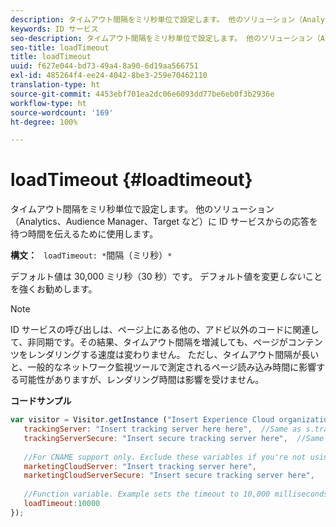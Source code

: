 ```yaml
---
description: タイムアウト間隔をミリ秒単位で設定します。 他のソリューション（Analytics、Audience Manager、Target など）に ID サービスからの応答を待つ時間を伝えるために使用します。
keywords: ID サービス
seo-description: タイムアウト間隔をミリ秒単位で設定します。 他のソリューション（Analytics、Audience Manager、Target など）に ID サービスからの応答を待つ時間を伝えるために使用します。
seo-title: loadTimeout
title: loadTimeout
uuid: f627e044-bd73-49a4-8a90-6d19aa566751
exl-id: 485264f4-ee24-4042-8be3-259e70462110
translation-type: ht
source-git-commit: 4453ebf701ea2dc06e6093dd77be6eb0f3b2936e
workflow-type: ht
source-wordcount: '169'
ht-degree: 100%

---
```


# loadTimeout {#loadtimeout}

タイムアウト間隔をミリ秒単位で設定します。 他のソリューション（Analytics、Audience Manager、Target など）に ID サービスからの応答を待つ時間を伝えるために使用します。

**構文：** ` loadTimeout: *`間隔（ミリ秒）`*`

デフォルト値は 30,000 ミリ秒（30 秒）です。 デフォルト値を変更&#x200B;*しない*&#x200B;ことを強くお勧めします。

>[!NOTE]
>
>ID サービスの呼び出しは、ページ上にある他の、アドビ以外のコードに関連して、非同期です。その結果、タイムアウト間隔を増減しても、ページがコンテンツをレンダリングする速度は変わりません。 ただし、タイムアウト間隔が長いと、一般的なネットワーク監視ツールで測定されるページ読み込み時間に影響する可能性がありますが、レンダリング時間は影響を受けません。

**コードサンプル**

```js
var visitor = Visitor.getInstance ("Insert Experience Cloud organization ID here",{ 
   trackingServer: "Insert tracking server here here",  //Same as s.trackingServer 
   trackingServerSecure: "Insert secure tracking server here",  //Same as s.trackingServerSecure 
 
   //For CNAME support only. Exclude these variables if you're not using CNAME 
   marketingCloudServer: "Insert tracking server here", 
   marketingCloudServerSecure: "Insert secure tracking server here", 
 
   //Function variable. Example sets the timeout to 10,000 milliseconds (10 seconds). 
   loadTimeout:10000 
});
```

